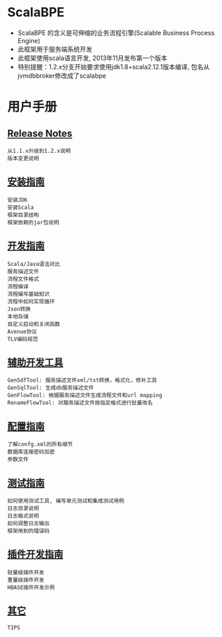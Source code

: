 # ScalaBPE

* ScalaBPE 的含义是可伸缩的业务流程引擎(Scalable Business Process Engine)
* 此框架用于服务端系统开发
* 此框架使用scala语言开发, 2013年11月发布第一个版本
* 特别提醒：1.2.x分支开始要求使用jdk1.8+scala2.12.1版本编译, 包名从jvmdbbroker修改成了scalabpe

# 用户手册

## [Release Notes](doc/releasenotes.md) 

    从1.1.x升级到1.2.x说明
	版本变更说明

## [安装指南](doc/install.md) 

	安装JDK
	安装Scala
	框架目录结构
	框架依赖的jar包说明

## [开发指南](doc/develop.md)

	Scala/Java语法对比
	服务描述文件
	流程文件格式
	流程编译
	流程编写基础知识
	流程中如何实现循环
	Json转换
    本地存储
    自定义启动和关闭函数
	Avenue协议
	TLV编码规范

## [辅助开发工具](doc/tools.md)

	GenSdfTool: 服务描述文件xml/txt转换，格式化，修补工具
	GenSqlTool: 生成db服务描述文件
	GenFlowTool: 根据服务描述文件生成流程文件和url mapping
	RenameFlowTool: 对服务描述文件按指定格式进行批量改名

## [配置指南](doc/config.md) 

	了解confg.xml的所有细节
	数据库连接密码加密
	参数文件

## [测试指南](doc/test.md) 

	如何使用测试工具, 编写单元测试和集成测试用例
	日志目录说明
	日志格式说明
	如何调整日志输出
	框架用到的错误码

## [插件开发指南](doc/plugin.md) 

	轻量级插件开发
	重量级插件开发
	HBASE插件开发示例

## [其它](doc/other.md) 

	TIPS

